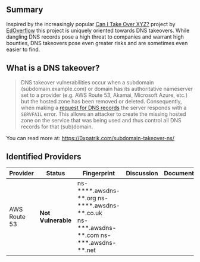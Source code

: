 ## Summary

Inspired by the increasingly popular <a href='https://github.com/EdOverflow/can-i-take-over-xyz' target="_blank">Can I Take Over XYZ?</a> project by <a href='https://github.com/EdOverflow/' target="_blank">EdOverflow</a> this project is uniquely oriented towards DNS takeovers. While dangling DNS records pose a high threat to companies and warrant high bounties, DNS takeovers pose even greater risks and are sometimes even easier to find.

## What is a DNS takeover?

> DNS takeover vulnerabilities occur when a subdomain (subdomain.example.com) or domain has its authoritative nameserver set to a provider (e.g. AWS Route 53, Akamai, Microsoft Azure, etc.) but the hosted zone has been removed or deleted. Consequently, when making a <a href="https://www.diggui.com/#type=A&hostname=github.technology&nameserver=public&public=8.8.8.8&specify=&clientsubnet=&tcp=def&transport=def&mapped=def&nssearch=def&trace=def&recurse=def&edns=def&dnssec=def&subnet=def&cookie=def&all=def&cmd=def&question=def&answer=def&authority=def&additional=def&comments=def&stats=def&multiline=def&short=def&colorize=on" target="_blank">request for DNS records</a> the server responds with a `SERVFAIL` error. This allows an attacker to create the missing hosted zone on the service that was being used and thus control all DNS records for that (sub)domain. <!--For example, if subdomain.example.com was pointing to a GitHub page and the user decided to delete their GitHub page, an attacker can now create a GitHub page, add a CNAME file containing subdomain.example.com, and claim subdomain.example.com.-->

You can read more at: https://0xpatrik.com/subdomain-takeover-ns/

## Identified Providers

Provider                                        | Status         | Fingerprint                                                             | Discussion                                                    | Documentation
--------------------------------------------- | -------------- | ----------------------------------------------------------------------- | ------------------------------------------------------------- | -------------------------------------------------------------------------------------------------------------------------------------------
AWS Route 53 | **Not Vulnerable** | ns-\*\*\*\*.awsdns-\*\*.org ns-\*\*\*\*.awsdns-\*\*.co.uk<br>ns-\*\*\*.awsdns-\*\*.com ns-\*\*\*.awsdns-\*\*.net
